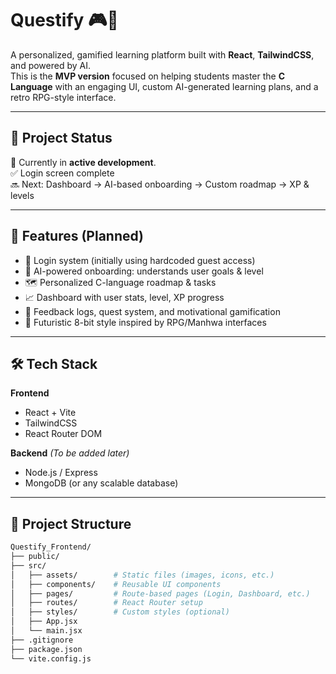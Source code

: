 # Questify 🎮📘

A personalized, gamified learning platform built with **React**, **TailwindCSS**, and powered by AI.  
This is the **MVP version** focused on helping students master the **C Language** with an engaging UI, custom AI-generated learning plans, and a retro RPG-style interface.

---

## 🚀 Project Status

🔧 Currently in **active development**.  
✅ Login screen complete  
🔜 Next: Dashboard → AI-based onboarding → Custom roadmap → XP & levels

---

## 🎯 Features (Planned)

- 🔐 Login system (initially using hardcoded guest access)
- 🤖 AI-powered onboarding: understands user goals & level
- 🗺️ Personalized C-language roadmap & tasks
- 📈 Dashboard with user stats, level, XP progress
- 💬 Feedback logs, quest system, and motivational gamification
- 🌌 Futuristic 8-bit style inspired by RPG/Manhwa interfaces

---

## 🛠 Tech Stack

**Frontend**
- React + Vite
- TailwindCSS
- React Router DOM

**Backend** *(To be added later)*
- Node.js / Express
- MongoDB (or any scalable database)

---

## 📁 Project Structure

```bash
Questify_Frontend/
├── public/
├── src/
│   ├── assets/        # Static files (images, icons, etc.)
│   ├── components/    # Reusable UI components
│   ├── pages/         # Route-based pages (Login, Dashboard, etc.)
│   ├── routes/        # React Router setup
│   ├── styles/        # Custom styles (optional)
│   ├── App.jsx
│   └── main.jsx
├── .gitignore
├── package.json
└── vite.config.js
